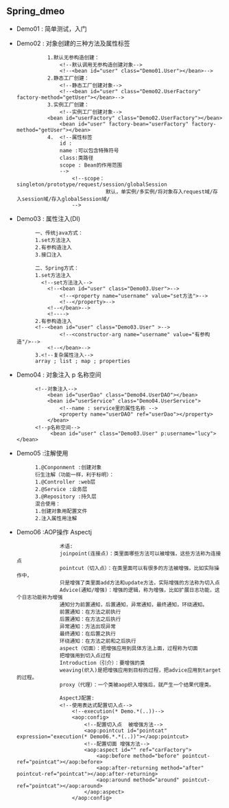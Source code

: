 ## Spring_dmeo

* Demo01 : 简单测试，入门

* Demo02 : 对象创建的三种方法及属性标签

                1.默认无参构造创建：
                    <!--默认调用无参构造创建对象-->
                    <!--<bean id="user" class="Demo01.User"></bean>-->
                2.静态工厂创建：
                    <!--静态工厂创建对象-->
                    <!--<bean id="user" class="Demo02.UserFactory" factory-method="getUser"></bean>-->
                3.实例工厂创建：
                    <!--实例工厂创建对象-->
                <bean id="userFactory" class="Demo02.UserFactory"></bean>
                    <bean id="user" factory-bean="userFactory" factory-method="getUser"></bean>
                4.  <!--属性标签
                    id :
                    name :可以包含特殊符号
                    class:类路径
                    scope : Bean的作用范围
                    -->
                        <!--scope：singleton/prototype/request/session/globalSession
                                   默认，单实例/多实例/将对象存入request域/存入session域/存入globalSession域/
                        -->
* Demo03 : 属性注入(DI)

            一、传统java方式：
            1.set方法注入
            2.有参构造注入
            3.接口注入
            
            二、Spring方式：
            1.set方法注入
              <!--set方法注入-->
                <!--<bean id="user" class="Demo03.User">-->
                    <!--<property name="username" value="set方法">-->
                    <!--</property>-->
                <!--</bean>-->
                <!---->
            2.有参构造注入
            <!--<bean id="user" class="Demo03.User" >-->
                    <!--<constructor-arg name="username" value="有参构造"/>-->
                <!--</bean>-->
            3.<!--复杂属性注入-->
            array ; list ; map ; properties
* Demo04 : 对象注入 p 名称空间

            <!--对象注入-->
                <bean id="userDao" class="Demo04.UserDAO"></bean>
                <bean id="userService" class="Demo04.UserService">
                    <!--name : service里的属性名称 -->
                    <property name="userDAO" ref="userDao"></property>
                </bean>
            <!--p名称空间-->
                 <bean id="user" class="Demo03.User" p:username="lucy"></bean>
* Demo05 :注解使用

            1.@Conponment :创建对象
            衍生注解（功能一样，利于标明）：
            1.@Controller :web层
            2.@Service :业务层
            3.@Repository :持久层
            混合使用：
            1.创建对象用配置文件
            2.注入属性用注解
* Demo06 :AOP操作 Aspectj

                    术语:
                    joinpoint(连接点)：类里面哪些方法可以被增强，这些方法称为连接点 
                    pointcut（切入点）：在类里面可以有很多的方法被增强，比如实际操作中，
                    只是增强了类里面add方法和update方法，实际增强的方法称为切入点
                    Advice(通知/增强)：增强的逻辑，称为增强，比如扩展日志功能，这个日志功能称为增强 
                    通知分为前置通知，后置通知，异常通知，最终通知，环绕通知。  
                    前置通知：在方法之前执行
                    后置通知：在方法之后执行 
                    异常通知：方法出现异常
                    最终通知：在后置之执行
                    环绕通知：在方法之前和之后执行 
                    aspect（切面）：把增强应用到具体方法上面，过程称为切面
                    把增强用到切入点过程
                    Introduction（引介）：要增强的类
                    weaving(织入)是把增强应用到目标的过程，把advice应用到target的过程。
                    proxy（代理）：一个类被aop织入增强后，就产生一个结果代理类。
                    
                    AspectJ配置:
                    <!--使用表达式配置切入点-->
                        <!--execution(* Demo.*(..))-->
                        <aop:config>
                            <!--配置切入点  被增强方法-->
                            <aop:pointcut id="pointcat" expression="execution(* Demo06.*.*(..))"></aop:pointcut>
                            <!--配置切面 增强方法-->
                            <aop:aspect id="" ref="carFactory">
                                <aop:before method="before" pointcut-ref="pointcat"></aop:before>
                                <aop:after-returning method="after" pointcut-ref="pointcat"></aop:after-returning>
                                <aop:around method="around" pointcut-ref="pointcat"></aop:around>
                            </aop:aspect>
                        </aop:config>
             
                           